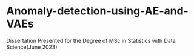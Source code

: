 # Anomaly-detection-using-AE-and-VAEs
Dissertation Presented for the Degree of MSc in Statistics with Data Science(June 2023)
